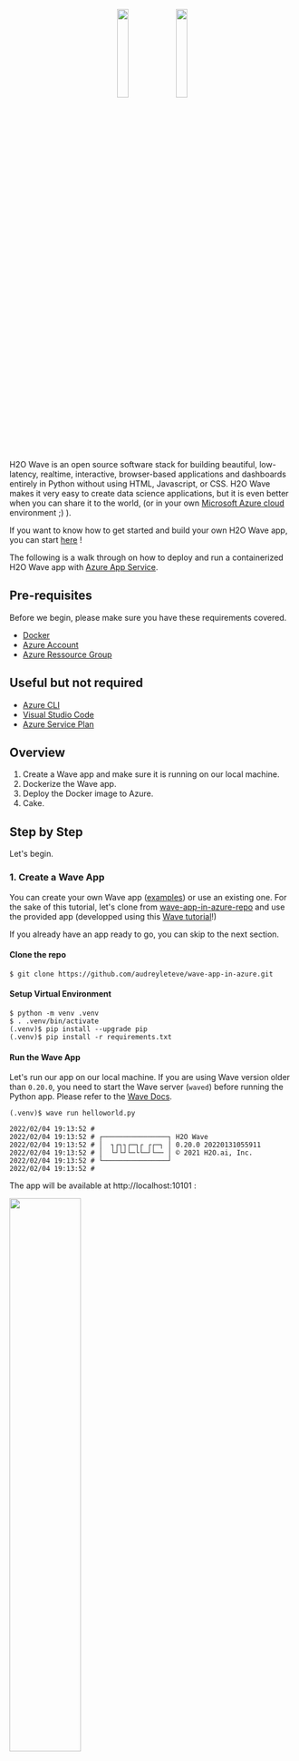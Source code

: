 <p align="center">
  <img src="https://github.com/audreyleteve/wave-app-in-azure/blob/main/static/h2oai_wave.png"  width="20%" height="20%"> <img src="https://github.com/audreyleteve/wave-app-in-azure/blob/main/static/Microsoft_Azure.png"  width="20%" height="20%">
</p>



H2O Wave is an open source software stack for building beautiful, low-latency, realtime, interactive, browser-based applications and dashboards entirely in Python without using HTML, Javascript, or CSS. H2O Wave makes it very easy to create data science applications, but it is even better when you can share it to the world, (or in your own [Microsoft Azure cloud][MS-Azure-Cloud] environment ;) ).

If you want to know how to get started and build your own H2O Wave app, you can start [here][wave-docs] !


The following is a walk through on how to deploy and run a containerized H2O Wave app with [Azure App Service][Azure App Service].

## Pre-requisites

Before we begin, please make sure you have these requirements covered.

- [Docker][docker-get-started]
- [Azure Account][azure-portal]
- [Azure Ressource Group][azure-portal]


## Useful but not required

- [Azure CLI][Azure-cli]
- [Visual Studio Code][VSC]
- [Azure Service Plan][azure-service-plan]


## Overview

1. Create a Wave app and make sure it is running on our local machine.
2. Dockerize the Wave app.
3. Deploy the Docker image to Azure.
4. Cake.

## Step by Step

Let's begin.


### 1. Create a Wave App

You can create your own Wave app ([examples][wave-examples]) or use an existing one. For the sake of this tutorial, let's clone from [wave-app-in-azure-repo] and use the provided app (developped using this [Wave tutorial][wave-hello]!)

If you already have an app ready to go, you can skip to the next section.

#### Clone the repo

```shell
$ git clone https://github.com/audreyleteve/wave-app-in-azure.git
```

#### Setup Virtual Environment

```shell
$ python -m venv .venv
$ . .venv/bin/activate
(.venv)$ pip install --upgrade pip
(.venv)$ pip install -r requirements.txt
```

#### Run the Wave App

Let's run our app on our local machine.
If you are using Wave version older than `0.20.0`, you need to start the Wave server (`waved`) before running the
Python app. Please refer to the [Wave Docs][wave-older-versions].

```shell
(.venv)$ wave run helloworld.py
 
2022/02/04 19:13:52 #
2022/02/04 19:13:52 # ┌────────────────┐ H2O Wave
2022/02/04 19:13:52 # │  ┐┌┐┐┌─┐┌ ┌┌─┐ │ 0.20.0 20220131055911
2022/02/04 19:13:52 # │  └┘└┘└─└└─┘└── │ © 2021 H2O.ai, Inc.
2022/02/04 19:13:52 # └────────────────┘
2022/02/04 19:13:52 #
```

The app will be available at http://localhost:10101 :

<img src="https://github.com/audreyleteve/wave-app-in-azure/blob/main/static/hello_world_app.png"  width="50%" height="50%">


### 2. Dockerize the Wave app

#### Get Dockerfile

For this step we need to add 3 new files to our repo. All three files are available in this repository[wave-app-in-azure-repo].
Place all three files at the root of the repo/project.

- [Dockerfile][wave-app-dockerfile] - This is the file we need to build our Docker image.
- [docker-entrypoint.sh][wave-app-docker-entrypoint] - This is the bash script that is called to start out Wave app inside the Docker container.
- [.dockerignore][wave-app-dockerignore] - This file is similar to `.gitignore` file which contains the list of all unnecessary files.

If you are following along from the top and cloned the example repo, the files are already there.

**Note**

Please make sure there is a `requirements.txt` file at the root of the repo/project. If
you don't have one, please generate one using the following command

While the virtual environment is activated, run

```shell
(.venv)$ pip freeze > requirements.txt
```

#### Build the Docker Image

Be at the root of the repo and run this command to create a Docker image with our Wave app inside it.
Change the values of `PYTHON_VERSION`, `WAVE_VERSION`, and `PYTHON_MODULE` to match your setup.
`PYTHON_MODULE` is same as the last part of the `wave run <PYTHON_MODULE>` command.

```shell
$ docker build --platform linux/x86_64 \
--build-arg PYTHON_VERSION=3.9.12 \
--build-arg WAVE_VERSION=0.25.3 \
--build-arg PYTHON_MODULE="helloworld.py" \
-t wave-helloworld:0.1.0 .
```

Check that our image is available

```shell
$ docker image ls
REPOSITORY                  TAG                IMAGE ID       CREATED         SIZE
wave-helloworld            0.1.0             c694d6f583b1     5 days ago     1.57GB
```

#### Run the Wave app using Docker

Let's start a Docker container from the Docker image we created.

**Note**:

In the following command, you can pick any `PORT` values for `-p` and `-e PORT`.
When running locally, we can select any value for `PORT` as long as it is available.
However, we need to use the same `PORT` value for `-p` option. Ex: `-p <app-port-outside-container>:<waved-port-inside-container>`
If we select our `PORT` inside the container to be `10101` and port outside the container to be `8080`, the command will look like
`-p 10101:8080 -e PORT=8080`. 

In this case, the app will be available at http://localhost:8080.

```shell
$ docker run --rm --name wave-helloworld -p 10101:8080 -e PORT=8080 wave-helloworld:0.1.0

$ ( cd /home/appuser/wave/wave-0.25.3-linux-amd64 && ./waved -listen ":8080" & )

params: []2022/05/25 16:04:28 # 
2022/05/25 16:04:28 # ┌────────────────┐ H2O Wave 
2022/05/25 16:04:28 # │  ┐┌┐┐┌─┐┌ ┌┌─┐ │ 0.21.1 20220512131551
2022/05/25 16:04:28 # │  └┘└┘└─└└─┘└── │ © 2021 H2O.ai, Inc.
2022/05/25 16:04:28 # └────────────────┘
2022/05/25 16:04:28 # 
2022/05/25 16:04:28 # {"address":":8080","base-url":"/","t":"listen","web-dir":"/home/appuser/wave/wave-0.21.1-linux-amd64/www"}

$ wave run --no-reload --no-autostart helloworld.py

2022/05/25 16:04:36 # 
2022/05/25 16:04:36 # ┌────────────────┐ H2O Wave 
2022/05/25 16:04:36 # │  ┐┌┐┐┌─┐┌ ┌┌─┐ │ 0.21.0 20220413151435
2022/05/25 16:04:36 # │  └┘└┘└─└└─┘└── │ © 2021 H2O.ai, Inc.
2022/05/25 16:04:36 # └────────────────┘
2022/05/25 16:04:36 # 
2022/05/25 16:04:36 # {"address":":10101","base-url":"/","t":"listen","web-dir":"/home/appuser/venv/www"}
2022/05/25 16:04:37 * /hello {"d":[{"k":"quote","d":{"view":"markdown","box":"1 1 2 2","title":"Hello World","content":"\"The Internet? Is that thing still around?\" - *Homer Simpson*"}}]}
INFO:     Started server process [1]
INFO:     Waiting for application startup.
INFO:     ASGI 'lifespan' protocol appears unsupported.
INFO:     Application startup complete.
INFO:     Uvicorn running on http://127.0.0.1:8000 (Press CTRL+C to quit)
```

Here, app will be available at http://localhost:10101



### 3. Deploy the Docker image to Microsoft Azure
Please note the below can be done also via Visual Studio code using Azure and Docker extensions or directly onto Azure portal.

### Log into Azure using CLI 

Once we have Azure CLI installed, we can login to Azure using the following command.
This will open a browser and ask you to login to Azure.

```shell
$ az login
```

### Log into Container Registry

**if you don't have already a container registry, create one using (skip otherwise):**

```shell
$ az acr create --name myazurecontainerregistry \
--resource-group myResourceGroup \
--sku Basic --admin-enabled true
$ az acr login -n myazurecontainerregistry
Login Succeeded
```

### Tag the Docker Image

Use the following command to give a new tag to our existing Docker image.

```shell
$ docker tag wave-helloworld:0.1.0 myazurecontainerregistry.azurecr.io/wave-helloworld:0.1.0
The push refers to repository [myazurecontainerregistry.azurecr.io/wave-helloworld]
[...]
0.1.0: digest: sha256:ab83ead854a741ab4d147cc2c4cc01557d9c3051d151d4e1bed674426f336fe5 size: 3256
```

### Push the image to Azure

Push our docker image to Azure's registry.

```shell
$docker push myazurecontainerregistry.azurecr.io/wave-helloworld:0.1.0
$az acr repository list -n myazurecontainerregistry
[
  "wave-helloworld"
]
$az acr repository show-tags -n myazurecontainerregistry --repository wave-helloworld
[
  "0.1.0"
]
```

### Release the image to your app
**if you don't already have an an App Service plan (skip otherwise):**
```shell
$ az appservice plan create --name myAppServicePlan --resource-group myResourceGroup --is-linux
```

Now you created Docker images stored in your repository in Azure Container Registry. Use Azure App Service to run web apps that are based on the image you pushed in your Container Registry. Let's create the web app:

```shell
$ az webapp create --name myhelloworldwebapp \
--resource-group myResourceGroup \
--plan myAppServicePlan \
--deployment-container-image-name myazurecontainerregistry.azurecr.io/wave-helloworld:0.1.0

$ az webapp config appsettings set --resource-group myResourceGroup \
--name myhelloworldwebapp \
--settings PORT=8080
```


### Deploy your wave app on web app services and test it 

Finally, tell Azure to deploy your app and make it publicly available on the internet.

```shell
$az webapp config container set --name myhelloworldwebapp \
--resource-group myResourceGroup \
--docker-custom-image-name myazurecontainerregistry.azurecr.io/wave-helloworld:0.1.0 \
--docker-registry-server-url https://myazurecontainerregistry.azurecr.io
```
or update the version of the docker image on the web app's container settings :
```shell
$az webapp config container set --name myhelloworldwebapp \
--resource-group myResourceGroup \
--docker-custom-image-name myazurecontainerregistry.azurecr.io/wave-helloworld:0.2.0
```

To test the app, browse to https://myhelloworldwebapp.azurewebsites.net 
in our case, with the right route, it will be available at https://myhelloworldwebapp.azurewebsites.net/hello

Enjoy!


[docker-get-started]: https://www.docker.com/get-started

[docker-get-started]: https://www.docker.com/get-started
[azure-portal]: https://portal.azure.com/#home
[VSC]: https://code.visualstudio.com/
[Azure-cli]: https://docs.microsoft.com/en-us/cli/azure/install-azure-cli
[azure-service-plan]: https://docs.microsoft.com/en-us/azure/app-service/app-service-plan-manage
[MS-Azure-Cloud]: https://azure.microsoft.com/
[Azure App Service]:https://azure.microsoft.com/en-gb/products/app-service

[wave-discussions]: https://github.com/h2oai/wave/discussions
[wave-docs]: https://wave.h2o.ai/docs/getting-started
[wave-examples]: https://wave.h2o.ai/docs/examples
[wave-hello]: https://wave.h2o.ai/docs/tutorial-hello
[wave-issues]: https://github.com/h2oai/wave/issues
[wave-older-versions]: https://wave.h2o.ai/docs/installation-8-20
[wave]: https://wave.h2o.ai/

[wave-app-in-azure-repo]: https://github.com/audreyleteve/wave-app-in-azure.git
[wave-app-docker-entrypoint]: https://github.com/audreyleteve/wave-app-in-azure/docker-entrypoint.sh
[wave-app-dockerfile]:  https://github.com/audreyleteve/wave-app-in-azure/Dockerfile
[wave-app-dockerignore]:  https://github.com/audreyleteve/wave-app-in-azure/.dockerignore


